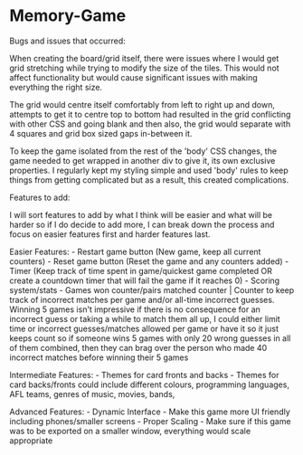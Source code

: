 # Memory-Game



Bugs and issues that occurred:

When creating the board/grid itself, there were issues where I would get grid stretching while trying to modify the size of the tiles. This would not affect functionality but would cause significant issues with making everything the right size.

The grid would centre itself comfortably from left to right up and down, attempts to get it to centre top to bottom had resulted in the grid conflicting with other CSS and going blank and then also, the grid would separate with 4 squares and grid box sized gaps in-between it.

To keep the game isolated from the rest of the 'body' CSS changes, the game needed to get wrapped in another div to give it, its own exclusive properties. I regularly kept my styling simple and used 'body' rules to keep things from getting complicated but as a result, this created complications.


Features to add:

I will sort features to add by what I think will be easier and what will be harder so if I do decide to add more, I can break down the process and focus on easier features first and harder features last.

Easier Features:
    - Restart game button (New game, keep all current counters)
    - Reset game button (Reset the game and any counters added)
    - Timer (Keep track of time spent in game/quickest game completed OR create a countdown timer that will fail the game if it reaches 0)
    - Scoring system/stats - Games won counter/pairs matched counter | Counter to keep track of incorrect matches per game and/or all-time incorrect guesses. Winning 5 games isn't impressive if there is no consequence for an incorrect guess or taking a while to match them all up, I could either limit time or incorrect guesses/matches allowed per game or have it so it just keeps count so if someone wins 5 games with only 20 wrong guesses in all of them combined, then they can brag over the person who made 40 incorrect matches before winning their 5 games


Intermediate Features:
    - Themes for card fronts and backs - Themes for card backs/fronts could include different colours, programming languages, AFL teams, genres of music, movies, bands,

Advanced Features:
    - Dynamic Interface - Make this game more UI friendly including phones/smaller screens
    - Proper Scaling - Make sure if this game was to be exported on a smaller window, everything would scale appropriate
